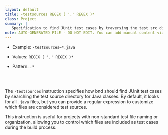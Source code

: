 ```yaml
---
layout: default
title: -testsources REGEX ( ',' REGEX )*
class: Project
summary: |
   Specification to find JUnit test cases by traversing the test src directory and looking for java classes. The default is (.*).java.
note: AUTO-GENERATED FILE - DO NOT EDIT. You can add manual content via same filename in ext folder. 
---
```


- Example: `-testsources=*.java`

- Values: `REGEX ( ',' REGEX )*`

- Pattern: `.*`

<!-- Manual content from: ext/testsources.md --><br /><br />

The `-testsources` instruction specifies how bnd should find JUnit test cases by searching the test source directory for Java classes. By default, it looks for all `.java` files, but you can provide a regular expression to customize which files are considered test sources.

This instruction is useful for projects with non-standard test file naming or organization, allowing you to control which files are included as test cases during the build process.
